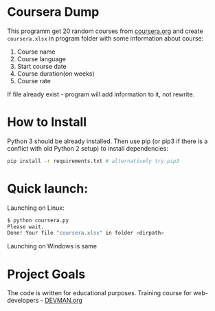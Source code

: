 # Coursera Dump

This programm get 20 random courses from [coursera.org](https://coursera.org)
and create ```coursera.xlsx``` in program folder 
with some information about course: 
1. Course name
2. Course language
3. Start course date
4. Course duration(on weeks)
5. Course rate 

If file already exist - program will add information to it, not rewrite.

# How to Install

Python 3 should be already installed. Then use pip (or pip3 if there is a conflict with old Python 2 setup) to install dependencies:
```bash
pip install -r requirements.txt # alternatively try pip3
```

# Quick launch:

Launching on Linux: 
```bash
$ python coursera.py
Please wait.
Done! Your file "coursera.xlsx" in folder <dirpath>
```
Launching on Windows is same

# Project Goals

The code is written for educational purposes. Training course for web-developers - [DEVMAN.org](https://devman.org)

